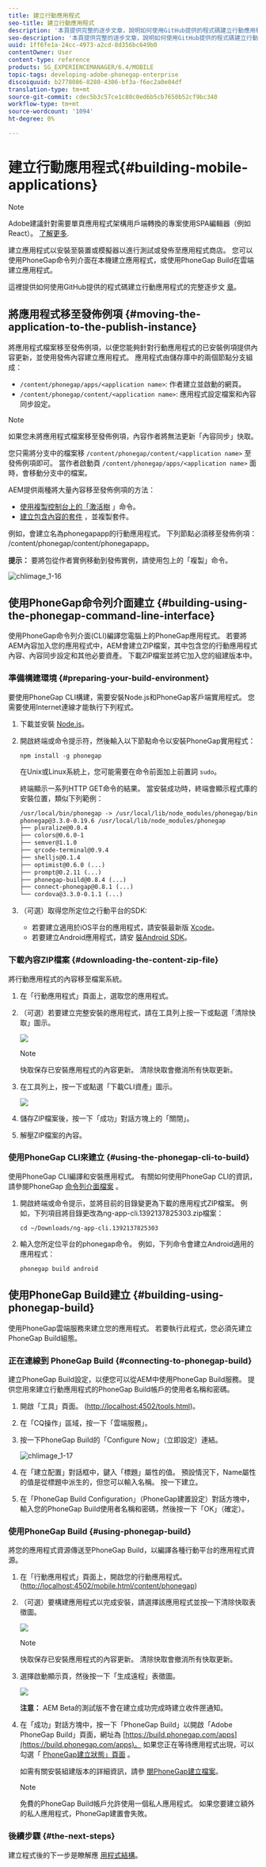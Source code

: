 ```yaml
---
title: 建立行動應用程式
seo-title: 建立行動應用程式
description: '本頁提供完整的逐步文章，說明如何使用GitHub提供的程式碼建立行動應用程式。建立應用程式以安裝至裝置或模擬器以進行測試或發佈至應用程式商店。 您可以使用PhoneGap命令列介面在本機建立應用程式，或使用PhoneGap Build在雲端建立應用程式。 '
seo-description: '本頁提供完整的逐步文章，說明如何使用GitHub提供的程式碼建立行動應用程式。建立應用程式以安裝至裝置或模擬器以進行測試或發佈至應用程式商店。 您可以使用PhoneGap命令列介面在本機建立應用程式，或使用PhoneGap Build在雲端建立應用程式。 '
uuid: 1ff6fe1a-24cc-4973-a2cd-8d356bc649b0
contentOwner: User
content-type: reference
products: SG_EXPERIENCEMANAGER/6.4/MOBILE
topic-tags: developing-adobe-phonegap-enterprise
discoiquuid: b2778086-8280-4306-bf3a-f6ec2a0e04df
translation-type: tm+mt
source-git-commit: cdec5b3c57ce1c80c0ed6b5cb7650b52cf9bc340
workflow-type: tm+mt
source-wordcount: '1094'
ht-degree: 0%

---
```



# 建立行動應用程式{#building-mobile-applications}

>[!NOTE]
>
>Adobe建議針對需要單頁應用程式架構用戶端轉換的專案使用SPA編輯器（例如React）。 [了解更多](/help/sites-developing/spa-overview.md).

建立應用程式以安裝至裝置或模擬器以進行測試或發佈至應用程式商店。 您可以使用PhoneGap命令列介面在本機建立應用程式，或使用PhoneGap Build在雲端建立應用程式。

這裡提供如何使用GitHub提供的程式碼建立行動應用程式的完整逐步文 [章](https://helpx.adobe.com/experience-manager/using/aem62_mobile.html)。

## 將應用程式移至發佈例項 {#moving-the-application-to-the-publish-instance}

將應用程式檔案移至發佈例項，以便您能夠針對行動應用程式的已安裝例項提供內容更新，並使用發佈內容建立應用程式。 應用程式由儲存庫中的兩個節點分支組成：

* `/content/phonegap/apps/<application name>`: 作者建立並啟動的網頁。
* `/content/phonegap/content/<application name>`: 應用程式設定檔案和內容同步設定。

>[!NOTE]
>
>如果您未將應用程式檔案移至發佈例項，內容作者將無法更新「內容同步」快取。

您只需將分支中的檔案移 `/content/phonegap/content/<application name>` 至發佈例項即可。 當作者啟動頁 `/content/phonegap/apps/<application name>` 面時，會移動分支中的檔案。

AEM提供兩種將大量內容移至發佈例項的方法：

* [使用複製控制台上的「激活樹](/help/sites-authoring/publishing-pages.md) 」命令。
* [建立包含內容的套件](/help/sites-administering/package-manager.md) ，並複製套件。

例如，會建立名為phonegapapp的行動應用程式。 下列節點必須移至發佈例項： /content/phonegap/content/phonegapapp。

**提示：** 要將包從作者實例移動到發佈實例，請使用包上的「複製」命令。

![chlimage_1-16](assets/chlimage_1-16.png)

## 使用PhoneGap命令列介面建立 {#building-using-the-phonegap-command-line-interface}

使用PhoneGap命令列介面(CLI)編譯您電腦上的PhoneGap應用程式。 若要將AEM內容加入您的應用程式中，AEM會建立ZIP檔案，其中包含您的行動應用程式內容、內容同步設定和其他必要資產。 下載ZIP檔案並將它加入您的組建版本中。

### 準備構建環境 {#preparing-your-build-environment}

要使用PhoneGap CLI構建，需要安裝Node.js和PhoneGap客戶端實用程式。 您需要使用Internet連線才能執行下列程式。

1. 下載並安裝 [Node.js](https://nodejs.org/)。
1. 開啟終端或命令提示符，然後輸入以下節點命令以安裝PhoneGap實用程式：

   ```shell
   npm install -g phonegap
   ```

   在Unix或Linux系統上，您可能需要在命令前面加上前置詞 `sudo`。

   終端顯示一系列HTTP GET命令的結果。 當安裝成功時，終端會顯示程式庫的安裝位置，類似下列範例：

   ```xml
   /usr/local/bin/phonegap -> /usr/local/lib/node_modules/phonegap/bin/phonegap.js
   phonegap@3.3.0-0.19.6 /usr/local/lib/node_modules/phonegap
   ├── pluralize@0.0.4
   ├── colors@0.6.0-1
   ├── semver@1.1.0
   ├── qrcode-terminal@0.9.4
   ├── shelljs@0.1.4
   ├── optimist@0.6.0 (...)
   ├── prompt@0.2.11 (...)
   ├── phonegap-build@0.8.4 (...)
   ├── connect-phonegap@0.8.1 (...)
   └── cordova@3.3.0-0.1.1 (...)
   ```

1. （可選）取得您所定位之行動平台的SDK:

   * 若要建立適用於iOS平台的應用程式，請安裝最新版 [Xcode](https://developer.apple.com/xcode/)。
   * 若要建立Android應用程式，請安 [裝Android SDK](https://developer.android.com/)。

### 下載內容ZIP檔案 {#downloading-the-content-zip-file}

將行動應用程式的內容移至檔案系統。

1. 在「行動應用程式」頁面上，選取您的應用程式。
1. （可選）若要建立完整安裝的應用程式，請在工具列上按一下或點選「清除快取」圖示。

   ![](do-not-localize/chlimage_1.png)

   >[!NOTE]
   >
   >快取保存已安裝應用程式的內容更新。 清除快取會撤消所有快取更新。

1. 在工具列上，按一下或點選「下載CLI資產」圖示。

   ![](do-not-localize/chlimage_1-1.png)

1. 儲存ZIP檔案後，按一下「成功」對話方塊上的「關閉」。
1. 解壓ZIP檔案的內容。

### 使用PhoneGap CLI來建立 {#using-the-phonegap-cli-to-build}

使用PhoneGap CLI編譯和安裝應用程式。 有關如何使用PhoneGap CLI的資訊，請參閱PhoneGap [命令列介面檔案](https://docs.phonegap.com/en/3.0.0/guide_cli_index.md.html) 。

1. 開啟終端或命令提示，並將目前的目錄變更為下載的應用程式ZIP檔案。 例如，下列項目將目錄更改為ng-app-cli.1392137825303.zip檔案：

   ```shell
   cd ~/Downloads/ng-app-cli.1392137825303
   ```

1. 輸入您所定位平台的phonegap命令。 例如，下列命令會建立Android適用的應用程式：

   ```shell
   phonegap build android
   ```

## 使用PhoneGap Build建立 {#building-using-phonegap-build}

使用PhoneGap雲端服務來建立您的應用程式。 若要執行此程式，您必須先建立PhoneGap Build組態。

### 正在連線到 PhoneGap Build {#connecting-to-phonegap-build}

建立PhoneGap Build設定，以便您可以從AEM中使用PhoneGap Build服務。 提供您用來建立行動應用程式的PhoneGap Build帳戶的使用者名稱和密碼。

1. 開啟「工具」頁面。 ([http://localhost:4502/tools.html](http://localhost:4502/tools.html))。
1. 在「CQ操作」區域，按一下「雲端服務」。
1. 按一下PhoneGap Build的「Configure Now」（立即設定）連結。

   ![chlimage_1-17](assets/chlimage_1-17.png)

1. 在「建立配置」對話框中，鍵入「標題」屬性的值。 預設情況下，Name屬性的值是從標題中派生的，但您可以輸入名稱。 按一下建立。
1. 在「PhoneGap Build Configuration」（PhoneGap建置設定）對話方塊中，輸入您的PhoneGap Build使用者名稱和密碼，然後按一下「OK」（確定）。

### 使用PhoneGap Build {#using-phonegap-build}

將您的應用程式資源傳送至PhoneGap Build，以編譯各種行動平台的應用程式資源。

1. 在「行動應用程式」頁面上，開啟您的行動應用程式。 ([http://localhost:4502/mobile.html/content/phonegap](http://localhost:4502/mobile.html/content/phonegap))
1. （可選）要構建應用程式以完成安裝，請選擇該應用程式並按一下清除快取表徵圖。

   ![](do-not-localize/chlimage_1-2.png)

   >[!NOTE]
   >
   >快取保存已安裝應用程式的內容更新。 清除快取會撤消所有快取更新。

1. 選擇啟動顯示頁，然後按一下「生成遠程」表徵圖。

   ![](do-not-localize/chlimage_1-3.png)

   **注意：** AEM Beta的測試版不會在建立成功完成時建立收件匣通知。

1. 在「成功」對話方塊中，按一下「PhoneGap Build」以開啟「Adobe PhoneGap Build」頁面，網址為 [https://build.phonegap.com/apps](https://build.phonegap.com/apps)。 如果您正在等待應用程式出現，可以勾選「 [PhoneGap建立狀態」頁面](https://status.build.phonegap.com/) 。

   如需有關安裝組建版本的詳細資訊，請參 [閱PhoneGap建立檔案](https://docs.build.phonegap.com/en_US/3.1.0/#googtrans%28en%29)。

   >[!NOTE]
   >
   >免費的PhoneGap Build帳戶允許使用一個私人應用程式。 如果您要建立額外的私人應用程式，PhoneGap建置會失敗。

### 後續步驟 {#the-next-steps}

建立程式後的下一步是瞭解應 [用程式結構](/help/mobile/phonegap-structure-an-app.md)。
